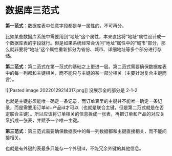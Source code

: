 # 数据库三范式

**第一范式**：数据库表中任意字段都是单一属性的，不可再分。

比如某些数据库系统中需要用到“地址”这个属性，本来直接将“地址”属性设计成一个数据库表的字段就行。但是如果系统经常会访问“地址”属性中的“城市”部分，那么就非要将“地址”这个属性重新拆分为省份、城市、详细地址等多个部分进行存储。

**第二范式**：第二范式在第一范式的基础之上更进一层。第二范式需要确保数据库表中的每一列都和主键相关，而不能只与主键的某一部分相关（主要针对复合主键而言）。

![[Pasted image 20220129214317.png]]
没展示全的部分是 2-1-2

也就是主键必须能唯一确定一条记录，而订单表里的主键并不能唯一确定一条记录，而是需要用订单id+产品id才可以（也就是联合主键，但是第二范式就是在否定联合主键）。所以应该将订单相关的信息拆成一张表，再把订单和产品的对应关系拆成一张表，并赋予一个唯一主键。

**第三范式**：第三范式需要确保数据表中的每一列数据都和主键直接相关，而不能间接相关。

也就是有外键的表最多只能存一个外键id，不能冗余外键的其他信息。